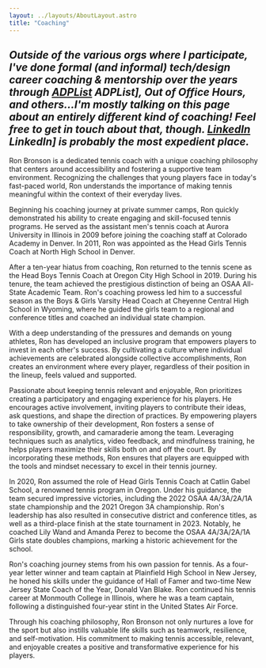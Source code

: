 ```yaml
---
layout: ../layouts/AboutLayout.astro
title: "Coaching"
---
```


*Outside of the various orgs where I participate, I've done formal (and informal) tech/design career coaching & mentorship over the years through [ADPList](https://adplist.org/mentors/ron-bronson) ADPList], Out of Office Hours, and others...I'm mostly talking on this page about an entirely different kind of coaching! Feel free to get in touch about that, though. [LinkedIn](https://linkedin.com/in/ronbronson) LinkedIn] is probably the most expedient place.* 
-----------------

Ron Bronson is a dedicated tennis coach with a unique coaching philosophy that centers around accessibility and fostering a supportive team environment. Recognizing the challenges that young players face in today's fast-paced world, Ron understands the importance of making tennis meaningful within the context of their everyday lives.

Beginning his coaching journey at private summer camps, Ron quickly demonstrated his ability to create engaging and skill-focused tennis programs. He served as the assistant men's tennis coach at Aurora University in Illinois in 2009 before joining the coaching staff at Colorado Academy in Denver. In 2011, Ron was appointed as the Head Girls Tennis Coach at North High School in Denver.

After a ten-year hiatus from coaching, Ron returned to the tennis scene as the Head Boys Tennis Coach at Oregon City High School in 2019. During his tenure, the team achieved the prestigious distinction of being an OSAA All-State Academic Team. Ron's coaching prowess led him to a successful season as the Boys & Girls Varsity Head Coach at Cheyenne Central High School in Wyoming, where he guided the girls team to a regional and conference titles and coached an individual state champion.

With a deep understanding of the pressures and demands on young athletes, Ron has developed an inclusive program that empowers players to invest in each other's success. By cultivating a culture where individual achievements are celebrated alongside collective accomplishments, Ron creates an environment where every player, regardless of their position in the lineup, feels valued and supported.

Passionate about keeping tennis relevant and enjoyable, Ron prioritizes creating a participatory and engaging experience for his players. He encourages active involvement, inviting players to contribute their ideas, ask questions, and shape the direction of practices. By empowering players to take ownership of their development, Ron fosters a sense of responsibility, growth, and camaraderie among the team. Leveraging techniques such as analytics, video feedback, and mindfulness training, he helps players maximize their skills both on and off the court. By incorporating these methods, Ron ensures that players are equipped with the tools and mindset necessary to excel in their tennis journey.

In 2020, Ron assumed the role of Head Girls Tennis Coach at Catlin Gabel School, a renowned tennis program in Oregon. Under his guidance, the team secured impressive victories, including the 2022 OSAA 4A/3A/2A/1A state championship and the 2021 Oregon 3A championship. Ron's leadership has also resulted in consecutive district and conference titles, as well as a third-place finish at the state tournament in 2023. Notably, he coached Lily Wand and Amanda Perez to become the OSAA 4A/3A/2A/1A Girls state doubles champions, marking a historic achievement for the school.

Ron's coaching journey stems from his own passion for tennis. As a four-year letter winner and team captain at Plainfield High School in New Jersey, he honed his skills under the guidance of Hall of Famer and two-time New Jersey State Coach of the Year, Donald Van Blake. Ron continued his tennis career at Monmouth College in Illinois, where he was a team captain, following a distinguished four-year stint in the United States Air Force.

Through his coaching philosophy, Ron Bronson not only nurtures a love for the sport but also instills valuable life skills such as teamwork, resilience, and self-motivation. His commitment to making tennis accessible, relevant, and enjoyable creates a positive and transformative experience for his players.
